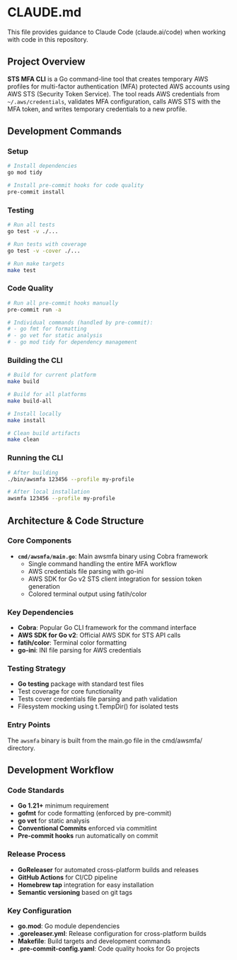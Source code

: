 # CLAUDE.md

This file provides guidance to Claude Code (claude.ai/code) when working with code in this repository.

## Project Overview

**STS MFA CLI** is a Go command-line tool that creates temporary AWS profiles for multi-factor authentication (MFA) protected AWS accounts using AWS STS (Security Token Service). The tool reads AWS credentials from `~/.aws/credentials`, validates MFA configuration, calls AWS STS with the MFA token, and writes temporary credentials to a new profile.

## Development Commands

### Setup

```bash
# Install dependencies
go mod tidy

# Install pre-commit hooks for code quality
pre-commit install
```

### Testing

```bash
# Run all tests
go test -v ./...

# Run tests with coverage
go test -v -cover ./...

# Run make targets
make test
```

### Code Quality

```bash
# Run all pre-commit hooks manually
pre-commit run -a

# Individual commands (handled by pre-commit):
# - go fmt for formatting
# - go vet for static analysis
# - go mod tidy for dependency management
```

### Building the CLI

```bash
# Build for current platform
make build

# Build for all platforms
make build-all

# Install locally
make install

# Clean build artifacts
make clean
```

### Running the CLI

```bash
# After building
./bin/awsmfa 123456 --profile my-profile

# After local installation
awsmfa 123456 --profile my-profile
```

## Architecture & Code Structure

### Core Components

- **`cmd/awsmfa/main.go`**: Main awsmfa binary using Cobra framework
  - Single command handling the entire MFA workflow
  - AWS credentials file parsing with go-ini
  - AWS SDK for Go v2 STS client integration for session token generation
  - Colored terminal output using fatih/color

### Key Dependencies

- **Cobra**: Popular Go CLI framework for the command interface
- **AWS SDK for Go v2**: Official AWS SDK for STS API calls
- **fatih/color**: Terminal color formatting
- **go-ini**: INI file parsing for AWS credentials

### Testing Strategy

- **Go testing** package with standard test files
- Test coverage for core functionality
- Tests cover credentials file parsing and path validation
- Filesystem mocking using t.TempDir() for isolated tests

### Entry Points

The `awsmfa` binary is built from the main.go file in the cmd/awsmfa/ directory.

## Development Workflow

### Code Standards

- **Go 1.21+** minimum requirement
- **gofmt** for code formatting (enforced by pre-commit)
- **go vet** for static analysis
- **Conventional Commits** enforced via commitlint
- **Pre-commit hooks** run automatically on commit

### Release Process

- **GoReleaser** for automated cross-platform builds and releases
- **GitHub Actions** for CI/CD pipeline
- **Homebrew tap** integration for easy installation
- **Semantic versioning** based on git tags

### Key Configuration

- **go.mod**: Go module dependencies
- **.goreleaser.yml**: Release configuration for cross-platform builds
- **Makefile**: Build targets and development commands
- **.pre-commit-config.yaml**: Code quality hooks for Go projects
